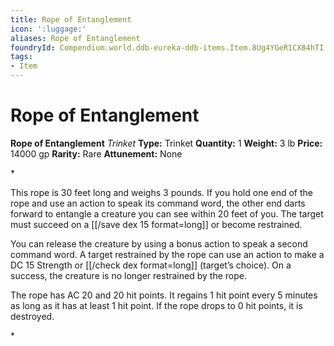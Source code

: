 ```yaml
---
title: Rope of Entanglement
icon: ':luggage:'
aliases: Rope of Entanglement
foundryId: Compendium.world.ddb-eureka-ddb-items.Item.8Ug4YGeR1CX84hTI
tags:
- Item
---
```


# Rope of Entanglement

**Rope of Entanglement**
_Trinket_
**Type:** Trinket
**Quantity:** 1
**Weight:** 3 lb
**Price:** 14000 gp
**Rarity:** Rare
**Attunement:** None

*<p>This rope is 30 feet long and weighs 3 pounds. If you hold one end of the rope and use an action to speak its command word, the other end darts forward to entangle a creature you can see within 20 feet of you. The target must succeed on a [[/save dex 15 format=long]] or become restrained.

You can release the creature by using a bonus action to speak a second command word. A target restrained by the rope can use an action to make a DC 15 Strength or [[/check dex format=long]] (target’s choice). On a success, the creature is no longer restrained by the rope.

The rope has AC 20 and 20 hit points. It regains 1 hit point every 5 minutes as long as it has at least 1 hit point. If the rope drops to 0 hit points, it is destroyed.</p>*